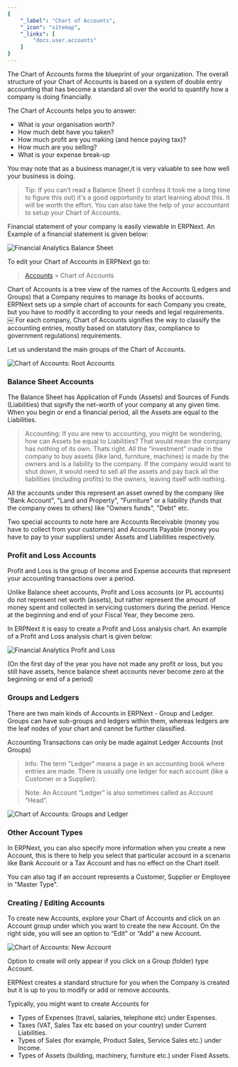 ```yaml
---
{
	"_label": "Chart of Accounts",
	"_icon": "sitemap",
	"_links": [
		"docs.user.accounts"
	]
}
---
```

The Chart of Accounts forms the blueprint of your organization. The overall structure of your Chart of Accounts is based on a system of double entry accounting that has become a standard all over the world to quantify how a company is doing financially. 

The Chart of Accounts helps you to answer:

- What is your organisation worth?
- How much debt have you taken?
- How much profit are you making (and hence paying tax)?
- How much are you selling?
- What is your expense break-up

 You may note that as a business manager,it is very valuable to see how well your business is doing. 

> Tip: If you can’t read a Balance Sheet (I confess it took me a long time to figure this out) it's a good opportunity to start learning about this. It will be worth the effort. You can also take the help of your accountant to setup your Chart of Accounts.

Financial statement of your company is easily viewable in ERPNext. An Example of a financial statement is given below:



![Financial Analytics Balance Sheet](img/financial-analytic-bs.png)



To edit your Chart of Accounts in ERPNext go to:

> [Accounts](docs.user.accounts.html)  > Chart of Accounts 

Chart of Accounts is a tree view of the names of the Accounts  (Ledgers and Groups) that a Company requires to manage its books of accounts. ERPNext sets up a simple chart of accounts for each Company you create, but you have to modify it according to your needs and legal requirements.
￼
For each company, Chart of Accounts signifies the way to classify the accounting entries, mostly based on statutory (tax, compliance to government regulations) requirements.

Let us understand the main groups of the Chart of Accounts.

![Chart of Accounts: Root Accounts](img/chart-of-accounts.png)

### Balance Sheet Accounts

The Balance Sheet has Application of Funds (Assets) and Sources of Funds (Liabilities) that signify the net-worth of your company at any given time. When you begin or end a financial period, all the Assets are equal to the Liabilities.

> Accounting: If you are new to accounting, you might be wondering, how can Assets be equal to Liabilities? That would mean the company has nothing of its own. Thats right. All the “investment” made in the company to buy assets (like land, furniture, machines) is made by the owners and is a liability to the company. If the company would want to shut down, it would need to sell all the assets and pay back all the liabilities (including profits) to the owners, leaving itself with nothing.

All the accounts under this represent an asset owned by the company like "Bank Account", "Land and Property", "Furniture" or a liability (funds that the company owes to others) like "Owners funds", "Debt" etc.

Two special accounts to note here are Accounts Receivable (money you have to collect from your customers) and Accounts Payable (money you have to pay to your suppliers) under Assets and Liabilities respectively.

### Profit and Loss Accounts

Profit and Loss is the group of Income and Expense accounts that represent your accounting transactions over a period.

Unlike Balance sheet accounts, Profit and Loss accounts (or PL accounts) do not represent net worth (assets), but rather represent the amount of money spent and collected in servicing customers during the period. Hence at the beginning and end of your Fiscal Year, they become zero.

In ERPNext it is easy to create a Profit and Loss analysis chart. An example of a Profit and Loss analysis chart is given below:




![Financial Analytics Profit and Loss](img/financial-analytics-pl.png)






(On the first day of the year you have not made any profit or loss, but you still have assets, hence balance sheet accounts never become zero at the beginning or end of a period)

### Groups and Ledgers

There are two main kinds of Accounts in ERPNext - Group and Ledger. Groups can have sub-groups and ledgers within them, whereas ledgers are the leaf nodes of your chart and cannot be further classified.

Accounting Transactions can only be made against Ledger Accounts (not Groups)

> Info: The term "Ledger" means a page in an accounting book where entries are made. There is usually one ledger for each account (like a Customer or a Supplier).

> Note: An Account “Ledger” is also sometimes called as Account “Head”.

![Chart of Accounts: Groups and Ledger](img/chart-of-accounts-1.png)

### Other Account Types

In ERPNext, you can also specify more information when you create a new Account, this is there to help you select that particular account in a scenario like Bank Account or a Tax Account and has no effect on the Chart itself.

You can also tag if an account represents a Customer, Supplier or Employee in "Master Type".

### Creating / Editing Accounts

To create new Accounts, explore your Chart of Accounts and click on an Account group under which you want to create the new Account. On the right side, you will see an option to “Edit” or “Add” a new Account.

![Chart of Accounts: New Account](img/chart-of-accounts-2.png)

Option to create will only appear if you click on a Group (folder) type Account.

ERPNext creates a standard structure for you when the Company is created but it is up to you to modify or add or remove accounts.

Typically, you might want to create Accounts for

- Types of Expenses (travel, salaries, telephone etc) under Expenses.
- Taxes (VAT, Sales Tax etc based on your country) under Current Liabilities.
- Types of Sales (for example, Product Sales, Service Sales etc.) under Income.
- Types of Assets (building, machinery, furniture etc.) under Fixed Assets.